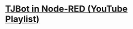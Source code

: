 # [TJBot in Node-RED (YouTube Playlist)](https://www.youtube.com/playlist?list=PLddOPkVMz1dtN3I_4JKava4GBLLXuUevV)
